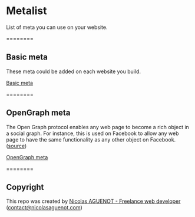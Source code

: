 Metalist
========

List of meta you can use on your website.

========
## Basic meta

These meta could be added on each website you build. 

[Basic meta](basic_meta.html)

========
## OpenGraph meta 

The Open Graph protocol enables any web page to become a rich object in a social graph. For instance, this is used on Facebook to allow any web page to have the same functionality as any other object on Facebook. ([source](http://opengraphprotocol.org/))

[OpenGraph meta](opengraph_meta.html)

========
## Copyright

This repo was created by [Nicolas AGUENOT - Freelance web developer](http://www.nicolasaguenot.com) ([contact@nicolasaguenot.com](mailto:contact@nicolasaguenot.com)) 

